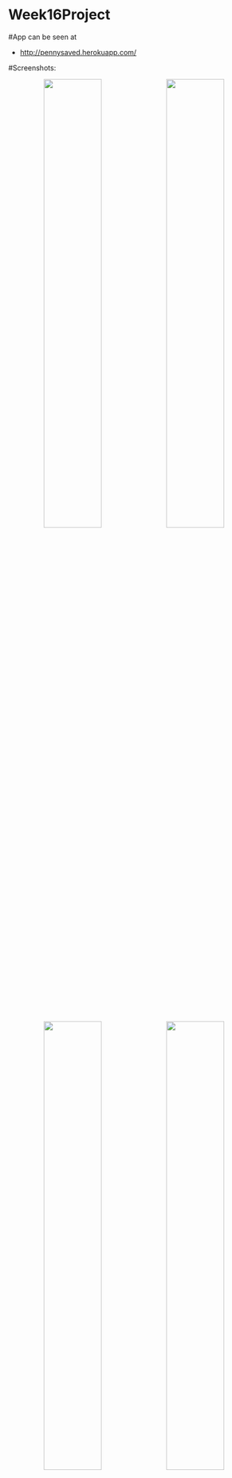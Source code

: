 # Week16Project
#App can be seen at
- http://pennysaved.herokuapp.com/

#Screenshots:
<p align="center">
<span>
<img src="https://github.com/gsgallant/screenshots/blob/master/pennysaved/Screen%20Shot%202016-06-03%20at%2010.21.48%20PM.png" width="48%" height="auto"/>
<img src="https://github.com/gsgallant/screenshots/blob/master/pennysaved/Screen%20Shot%202016-06-03%20at%2010.22.01%20PM.png" width="48%" height="auto"/>
</span>
</p>

<p align="center">
<span>
<img src="https://github.com/gsgallant/screenshots/blob/master/pennysaved/Screen%20Shot%202016-06-03%20at%2010.22.54%20PM.png" width="48%" height="auto"/>
<img src="https://github.com/gsgallant/screenshots/blob/master/pennysaved/Screen%20Shot%202016-06-03%20at%2010.23.07%20PM.png" width="48%" height="auto"/>
</span>
</p>

A Penny$aved is our week 16 project for Rutger's BootCamp.  It is an expense tracker for dining out.  It uses several technologies including:

#Technologies used:

Sequelize, MYSQL, Javascript, Node, JQuery, JQuery UI, Express, AMCharts

#Comments:

We did this as a group project and it was both enjoyable and a great learning experience.  I think the group worked together very well.

Group Project, Members:
  Maike Fillmer,
  Greg Gallant,
  Aaron Karlsruher,
  James (Min) Kim


